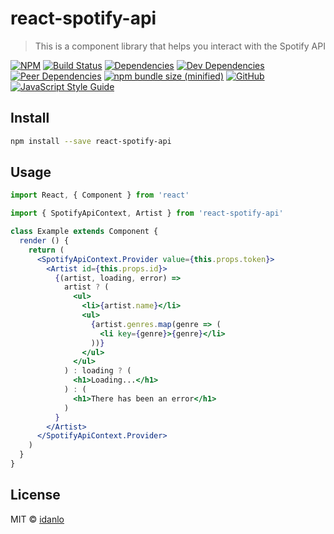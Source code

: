 # react-spotify-api

> This is a component library that helps you interact with the Spotify API

[![NPM](https://img.shields.io/npm/v/react-spotify-api.svg)](https://www.npmjs.com/package/react-spotify-api)
[![Build Status](https://travis-ci.com/idanlo/react-spotify-api.svg?branch=master)](https://travis-ci.com/idanlo/react-spotify-api)
[![Dependencies](https://david-dm.org/idanlo/react-spotify-api/status.svg)](https://david-dm.org/idanlo/react-spotify-api)
[![Dev Dependencies](https://david-dm.org/idanlo/react-spotify-api/dev-status.svg)](https://david-dm.org/idanlo/react-spotify-api?type=dev)
[![Peer Dependencies](https://david-dm.org/idanlo/react-spotify-api/peer-status.svg)](https://david-dm.org/idanlo/react-spotify-api?type=peer)
[![npm bundle size (minified)](https://img.shields.io/bundlephobia/min/react-spotify-api.svg)](https://www.npmjs.com/package/react-spotify-api)
[![GitHub](https://img.shields.io/github/license/idanlo/react-spotify-api.svg)](https://opensource.org/licenses/MIT)
[![JavaScript Style Guide](https://img.shields.io/badge/code_style-standard-brightgreen.svg)](https://standardjs.com)

## Install

```bash
npm install --save react-spotify-api
```

## Usage

```jsx
import React, { Component } from 'react'

import { SpotifyApiContext, Artist } from 'react-spotify-api'

class Example extends Component {
  render () {
    return (
      <SpotifyApiContext.Provider value={this.props.token}>
        <Artist id={this.props.id}>
          {(artist, loading, error) =>
            artist ? (
              <ul>
                <li>{artist.name}</li>
                <ul>
                  {artist.genres.map(genre => (
                    <li key={genre}>{genre}</li>
                  ))}
                </ul>
              </ul>
            ) : loading ? (
              <h1>Loading...</h1>
            ) : (
              <h1>There has been an error</h1>
            )
          }
        </Artist>
      </SpotifyApiContext.Provider>
    )
  }
}
```

## License

MIT © [idanlo](https://github.com/idanlo)
